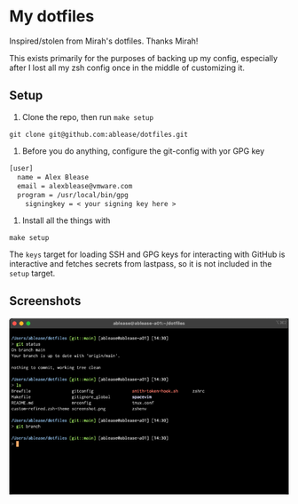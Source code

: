 # My dotfiles

Inspired/stolen from Mirah's dotfiles. Thanks Mirah!

This exists primarily for the purposes of backing up my config, especially after I lost all my zsh config once in the middle of customizing it.

## Setup

1. Clone the repo, then run `make setup`
```
git clone git@github.com:ablease/dotfiles.git
```

1. Before you do anything, configure the git-config with yor GPG key
```
[user]
  name = Alex Blease
  email = alexblease@vmware.com
  program = /usr/local/bin/gpg
	signingkey = < your signing key here >
```

1. Install all the things with
```
make setup
```

The `keys` target for loading SSH and GPG keys for interacting with GitHub is interactive and fetches secrets from lastpass, so it is not included in the `setup` target.

## Screenshots
![example](./screenshot.png)

